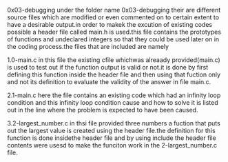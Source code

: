 0x03-debugging
under the folder name 0x03-debugging their are different source files which are modified or even commented on to certain extent to have a desirable output.in order to makek the excution of existing codes possible a header file called main.h is used.this file contains the prototypes of functions and undeclared integers so that they could be used later on in the coding process.the files that are included are namely

1.0-main.c
in this file the existing cfile whichwas alreaady provided(main.c) is used to test out if the function output is valid or not.it is done by first defining this function inside the header file and then using that fuction only and not its definition to evaluate the validity of the answer in file main.c.

2.1-main.c
here the file contains an existing code which had an infinity loop condition and this infinity loop condition cause and how to solve it is listed out in the line where the problem is expected to have been caused.

3.2-largest_number.c
in thsi file provided three numbers a fuction that puts out the largest value is created using the header file.the definition for this function is done insidethe header file and by using include the header file contents were usesd to make the funciton work in the 2-largest_number.c file.

